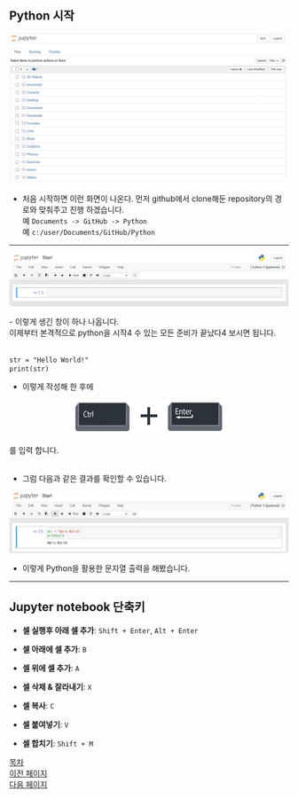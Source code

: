 ## **Python 시작**

<p align="center">
  <img src="./Image/jupyterEditor_1.png" alt="jupyterEditor_1">
</p>

- 처음 시작하면 이런 화면이 나온다. 먼저 github에서 clone해둔 repository의 경로와 맞춰주고 진행 하겠습니다. <br>예 `Documents -> GitHub -> Python`<br>예 `c:/user/Documents/GitHub/Python`

---

<p align="center">
  <img src="./Image/jupyterEditor_2.png" alt="jupyterEditor_2">
</p>
- 이렇게 생긴 창이 하나 나옵니다.<br>이제부터 본격적으로 python을 시작4 수 있는 모든 준비가 끝났다4 보시면 됩니다. <br><br>

```
str = "Hello World!"
print(str)
```
- 이렇게 작성해 한 후에
<p align="center">
  <img src="./Image/jupyterEditor_99.png" alt="jupyterEditor_99">
</p>를 입력 합니다.<br><br>


- 그럼 다음과 같은 결과를 확인할 수 있습니다.

<p align="center">
  <img src="./Image/jupyterEditor_3.png" alt="jupyterEditor_3">
</p>

- 이렇게 Python을 활용한 문자열 출력을 해봤습니다.

---

## **Jupyter notebook 단축키**
- **셀 실행후 아래 셀 추가**: `Shift + Enter`, `Alt + Enter`

- **셀 아래에 셀 추가**: `B`
- **셀 위에 셀 추가**: `A`

- **셀 삭제 & 잘라내기**: `X`
- **셀 복사**: `C`
- **셀 붙여넣기**: `V`

- **셀 합치기**: `Shift + M`

[목차](https://github.com/Devcurve/Python/blob/main/README.md)<br>
[이전 페이지](https://github.com/Devcurve/Python/blob/main/Chapter_2/Advantages.md)<br>
[다음 페이지](https://github.com/Devcurve/Python/blob/main/Chapter_2/Variable.md)
